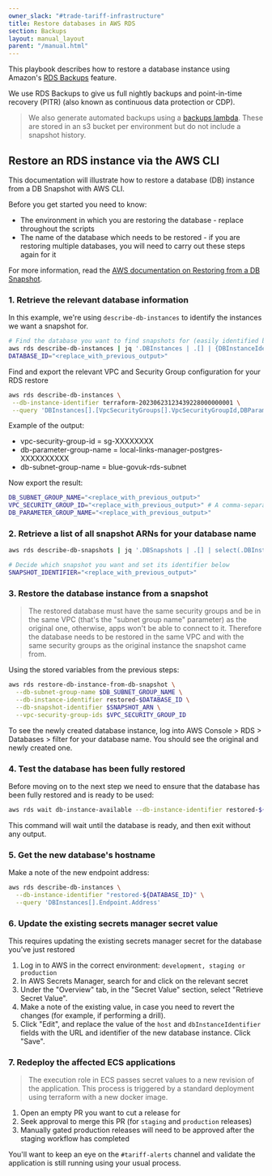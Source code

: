 ```yaml
---
owner_slack: "#trade-tariff-infrastructure"
title: Restore databases in AWS RDS
section: Backups
layout: manual_layout
parent: "/manual.html"
---
```


This playbook describes how to restore a database instance using Amazon's [RDS Backups](https://docs.aws.amazon.com/AmazonRDS/latest/UserGuide/USER_WorkingWithAutomatedBackups.html) feature.

We use RDS Backups to give us full nightly backups and point-in-time recovery (PITR) (also known as continuous data protection or CDP).

<!-- Force markdown to separate these quotes -->
> We also generate automated backups using a [backups lambda][lambda-backups]. These are stored in an s3 bucket per environment but do not include a snapshot history.

## Restore an RDS instance via the AWS CLI

This documentation will illustrate how to restore a database (DB) instance from a DB Snapshot with AWS CLI.

Before you get started you need to know:

* The environment in which you are restoring the database - replace <environment> throughout the scripts
* The name of the database which needs to be restored - if you are restoring multiple databases, you will need to carry out these steps again for it

For more information, read the [AWS documentation on Restoring from a DB Snapshot](https://docs.aws.amazon.com/AmazonRDS/latest/UserGuide/USER_RestoreFromSnapshot.html).

### 1. Retrieve the relevant database information

In this example, we're using `describe-db-instances` to identify the instances we want a snapshot for.

```sh
# Find the database you want to find snapshots for (easily identified by its name)
aws rds describe-db-instances | jq '.DBInstances | .[] | {DBInstanceIdentifier, DBName}'
DATABASE_ID="<replace_with_previous_output>"
```

Find and export the relevant VPC and Security Group configuration for your RDS restore

```sh
aws rds describe-db-instances \
 --db-instance-identifier terraform-20230623123439228000000001 \
 --query 'DBInstances[].[VpcSecurityGroups[].VpcSecurityGroupId,DBParameterGroups[].DBParameterGroupName,DBSubnetGroup.DBSubnetGroupName]'
```

Example of the output:

* vpc-security-group-id = sg-XXXXXXXX
* db-parameter-group-name = local-links-manager-postgres-XXXXXXXXXX
* db-subnet-group-name = blue-govuk-rds-subnet

Now export the result:

```sh
DB_SUBNET_GROUP_NAME="<replace_with_previous_output>"
VPC_SECURITY_GROUP_ID="<replace_with_previous_output>" # A comma-separated list of sg ids
DB_PARAMETER_GROUP_NAME="<replace_with_previous_output>"
```

### 2. Retrieve a list of all snapshot ARNs for your database name

```sh
aws rds describe-db-snapshots | jq '.DBSnapshots | .[] | select(.DBInstanceIdentifier = "$DATABASE_ID") | {DBInstanceIdentifier, DBSnapshotIdentifier}'

# Decide which snapshot you want and set its identifier below
SNAPSHOT_IDENTIFIER="<replace_with_previous_output>"
```

### 3. Restore the database instance from a snapshot

> The restored database must have the same security groups and be in the same VPC (that's the "subnet group name" parameter) as the original one, otherwise, apps won't be able to connect to it. Therefore the database needs to be restored in the same VPC and with the same security groups as the original instance the snapshot came from.

Using the stored variables from the previous steps:

```sh
aws rds restore-db-instance-from-db-snapshot \
  --db-subnet-group-name $DB_SUBNET_GROUP_NAME \
  --db-instance-identifier restored-$DATABASE_ID \
  --db-snapshot-identifier $SNAPSHOT_ARN \
  --vpc-security-group-ids $VPC_SECURITY_GROUP_ID
```

To see the newly created database instance, log into AWS Console > RDS > Databases > filter for your database name. You should see the original and newly created one.

### 4. Test the database has been fully restored

Before moving on to the next step we need to ensure that the database has been fully restored and is ready to be used:

```sh
aws rds wait db-instance-available --db-instance-identifier restored-${DATABASE_ID}
```

This command will wait until the database is ready, and then exit without any output.

### 5. Get the new database's hostname

Make a note of the new endpoint address:

```sh
aws rds describe-db-instances \
  --db-instance-identifier "restored-${DATABASE_ID}" \
  --query 'DBInstances[].Endpoint.Address'
```

### 6. Update the existing secrets manager secret value

This requires updating the existing secrets manager secret for the database you've just restored

1. Log in to AWS in the correct environment: `development, staging or production`
1. In AWS Secrets Manager, search for and click on the relevant secret
1. Under the "Overview" tab, in the "Secret Value" section, select "Retrieve Secret Value".
1. Make a note of the existing value, in case you need to revert the changes (for example, if performing a drill).
1. Click "Edit", and replace the value of the `host` and `dbInstanceIdentifier` fields with the URL and identifier of the new database instance. Click "Save".

### 7. Redeploy the affected ECS applications

> The execution role in ECS passes secret values to a new revision of the application. This process is triggered by a standard deployment using terraform with a new docker image.

1. Open an empty PR you want to cut a release for
1. Seek approval to merge this PR (for `staging` and `production` releases)
1. Manually gated production releases will need to be approved after the staging workflow has completed

You'll want to keep an eye on the `#tariff-alerts` channel and validate the application is still running using your usual process.

[lambda-backups]: https://github.com/trade-tariff/trade-tariff-lambdas-database-backups
